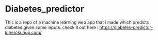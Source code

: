 # Diabetes_predictor
This is a repo of a machine learning web app that i made which predicts diabetes given some inputs.
check it out here : https://diabetes-predictor-lr.herokuapp.com/
